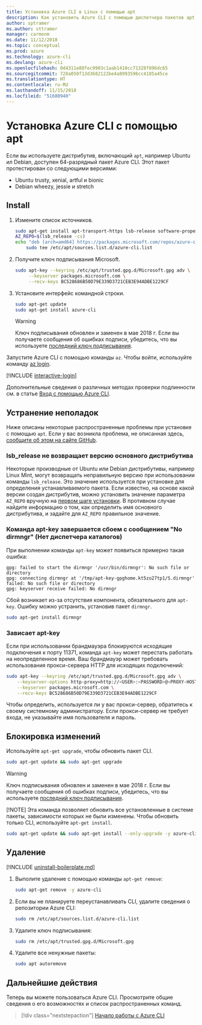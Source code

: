 ```yaml
---
title: Установка Azure CLI в Linux с помощью apt
description: Как установить Azure CLI с помощью диспетчера пакетов apt
author: sptramer
ms.author: sttramer
manager: carmonm
ms.date: 11/12/2018
ms.topic: conceptual
ms.prod: azure
ms.technology: azure-cli
ms.devlang: azure-cli
ms.openlocfilehash: 0d4311e88fec9903c1aab1410cc71328f896dc65
ms.sourcegitcommit: 728a050f13d3682122be4a8993596cc4185a45ce
ms.translationtype: HT
ms.contentlocale: ru-RU
ms.lasthandoff: 11/15/2018
ms.locfileid: "51680940"
---
```

# <a name="install-azure-cli-with-apt"></a>Установка Azure CLI с помощью apt

Если вы используете дистрибутив, включающий `apt`, например Ubuntu ил Debian, доступен 64-разрядный пакет Azure CLI. Этот пакет протестирован со следующими версиями:

* Ubuntu trusty, xenial, artful и bionic
* Debian wheezy, jessie и stretch

## <a name="install"></a>Install

1. <div id="install-step-1"/>Измените список источников.

    ```bash
    sudo apt-get install apt-transport-https lsb-release software-properties-common -y
    AZ_REPO=$(lsb_release -cs)
    echo "deb [arch=amd64] https://packages.microsoft.com/repos/azure-cli/ $AZ_REPO main" | \
        sudo tee /etc/apt/sources.list.d/azure-cli.list
    ```

2. <div id="signingKey"/>Получите ключ подписывания Microsoft.

   ```bash
   sudo apt-key --keyring /etc/apt/trusted.gpg.d/Microsoft.gpg adv \
        --keyserver packages.microsoft.com \
        --recv-keys BC528686B50D79E339D3721CEB3E94ADBE1229CF
   ```

3. Установите интерфейс командной строки.

   ```bash
   sudo apt-get update
   sudo apt-get install azure-cli
   ```

   > [!WARNING]
   > Ключ подписывания обновлен и заменен в мае 2018 г. Если вы получаете сообщения об ошибках подписи, убедитесь, что вы используете [последний ключ подписывания](#signingKey).

Запустите Azure CLI с помощью команды `az`. Чтобы войти, используйте команду [az login](/cli/azure/reference-index#az-login).

[!INCLUDE [interactive-login](includes/interactive-login.md)]

Дополнительные сведения о различных методах проверки подлинности см. в статье [Вход с помощью Azure CLI](authenticate-azure-cli.md).

## <a name="troubleshooting"></a>Устранение неполадок

Ниже описаны некоторые распространенные проблемы при установке с помощью `apt`. Если у вас возникла проблема, не описанная здесь, [сообщите об этом на сайте GitHub](https://github.com/Azure/azure-cli/issues).

### <a name="lsbrelease-does-not-return-the-base-distribution-version"></a>lsb_release не возвращает версию основного дистрибутива

Некоторые производные от Ubuntu или Debian дистрибутивы, например Linux Mint, могут возвращать неправильную версию при использовании команды `lsb_release`. Это значение используется при установке для определения устанавливаемого пакета. Если известно, на основе какой версии создан дистрибутив, можно установить значение параметра `AZ_REPO` вручную на [первом шаге установки](#install-step-1). В противном случае найдите информацию о том, как определить имя основного дистрибутива, и задайте для `AZ_REPO` правильное значение.

### <a name="apt-key-fails-with-no-dirmngr"></a>Команда apt-key завершается сбоем с сообщением "No dirmngr" (Нет диспетчера каталогов)

При выполнении команды `apt-key` может появиться примерно такая ошибка:

```output
gpg: failed to start the dirmngr '/usr/bin/dirmngr': No such file or directory
gpg: connecting dirmngr at '/tmp/apt-key-gpghome.kt5zo27tp1/S.dirmngr' failed: No such file or directory
gpg: keyserver receive failed: No dirmngr
```

Сбой возникает из-за отсутствия компонента, обязательного для `apt-key`. Ошибку можно устранить, установив пакет `dirmngr`.

```bash
sudo apt-get install dirmngr
```

### <a name="apt-key-hangs"></a>Зависает apt-key

Если при использовании брандмауэра блокируются исходящие подключения к порту 11371, команда `apt-key` может перестать работать на неопределенное время.
Ваш брандмауэр может требовать использования прокси-сервера HTTP для исходящих подключений:

```bash
sudo apt-key --keyring /etc/apt/trusted.gpg.d/Microsoft.gpg adv \
    --keyserver-options http-proxy=http://<USER>:<PASSWORD>@<PROXY-HOST>:<PROXY-PORT>/ \
    --keyserver packages.microsoft.com \
    --recv-keys BC528686B50D79E339D3721CEB3E94ADBE1229CF
```

Чтобы определить, используется ли у вас прокси-сервер, обратитесь к своему системному администратору. Если прокси-сервер не требует входа, не указывайте имя пользователя и пароль.

## <a name="update"></a>Блокировка изменений

Используйте `apt-get upgrade`, чтобы обновить пакет CLI.

   ```bash
   sudo apt-get update && sudo apt-get upgrade
   ```

> [!WARNING]
> Ключ подписывания обновлен и заменен в мае 2018 г. Если вы получаете сообщения об ошибках подписи, убедитесь, что вы используете [последний ключ подписывания](#signingKey).
>
> [!NOTE]
> Эта команда позволяет обновить все установленные в системе пакеты, зависимости которых не были изменены.
> Чтобы обновить только CLI, используйте `apt-get install`.
> 
> ```bash
> sudo apt-get update && sudo apt-get install --only-upgrade -y azure-cli
> ```

## <a name="uninstall"></a>Удаление

[!INCLUDE [uninstall-boilerplate.md](includes/uninstall-boilerplate.md)]

1. Выполите удаление с помощью команды `apt-get remove`:

    ```bash
    sudo apt-get remove -y azure-cli
    ```

2. Если вы не планируете переустанавливать CLI, удалите сведения о репозитории Azure CLI:

   ```bash
   sudo rm /etc/apt/sources.list.d/azure-cli.list
   ```

3. Удалите ключ подписывания:

    ```bash
    sudo rm /etc/apt/trusted.gpg.d/Microsoft.gpg
    ```

4. Удалите все ненужные пакеты:

   ```bash
   sudo apt autoremove
   ```

## <a name="next-steps"></a>Дальнейшие действия

Теперь вы можете пользоваться Azure CLI. Просмотрите общие сведения о его возможностях и список распространенных команд.

> [!div class="nextstepaction"]
> [Начало работы с Azure CLI](get-started-with-azure-cli.md)